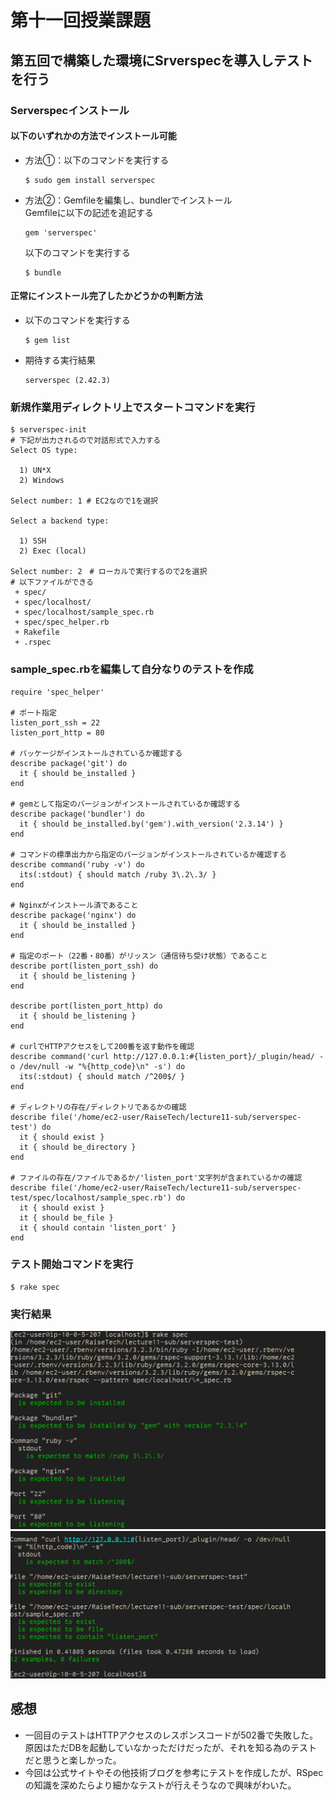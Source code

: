 # 第十一回授業課題

## 第五回で構築した環境にSrverspecを導入しテストを行う

### Serverspecインストール
#### 以下のいずれかの方法でインストール可能
 - 方法①：以下のコマンドを実行する
   ```
   $ sudo gem install serverspec
   ```
 - 方法②：Gemfileを編集し、bundlerでインストール  
Gemfileに以下の記述を追記する
   ```
   gem 'serverspec'
   ```  
   以下のコマンドを実行する
   ```
   $ bundle
   ```

#### 正常にインストール完了したかどうかの判断方法
 - 以下のコマンドを実行する
   ```
   $ gem list
   ```
 - 期待する実行結果
   ```
   serverspec (2.42.3)
   ```

### 新規作業用ディレクトリ上でスタートコマンドを実行
   ```
   $ serverspec-init 
   # 下記が出力されるので対話形式で入力する
   Select OS type:

     1) UN*X
     2) Windows

   Select number: 1 # EC2なので1を選択

   Select a backend type:

     1) SSH
     2) Exec (local)

   Select number: 2　# ローカルで実行するので2を選択
   # 以下ファイルができる
    + spec/
    + spec/localhost/
    + spec/localhost/sample_spec.rb
    + spec/spec_helper.rb
    + Rakefile
    + .rspec
   ```

### sample_spec.rbを編集して自分なりのテストを作成
   ```
   require 'spec_helper'

   # ポート指定
   listen_port_ssh = 22
   listen_port_http = 80

   # パッケージがインストールされているか確認する
   describe package('git') do
     it { should be_installed }
   end

   # gemとして指定のバージョンがインストールされているか確認する
   describe package('bundler') do
     it { should be_installed.by('gem').with_version('2.3.14') }
   end

   # コマンドの標準出力から指定のバージョンがインストールされているか確認する
   describe command('ruby -v') do
     its(:stdout) { should match /ruby 3\.2\.3/ }
   end

   # Nginxがインストール済であること
   describe package('nginx') do
     it { should be_installed }
   end

   # 指定のポート（22番・80番）がリッスン（通信待ち受け状態）であること
   describe port(listen_port_ssh) do
     it { should be_listening }
   end

   describe port(listen_port_http) do
     it { should be_listening }
   end

   # curlでHTTPアクセスをして200番を返す動作を確認
   describe command('curl http://127.0.0.1:#{listen_port}/_plugin/head/ -o /dev/null -w "%{http_code}\n" -s') do
     its(:stdout) { should match /^200$/ }
   end

   # ディレクトリの存在/ディレクトリであるかの確認
   describe file('/home/ec2-user/RaiseTech/lecture11-sub/serverspec-test') do
     it { should exist }
     it { should be_directory }
   end

   # ファイルの存在/ファイルであるか/'listen_port'文字列が含まれているかの確認
   describe file('/home/ec2-user/RaiseTech/lecture11-sub/serverspec-test/spec/localhost/sample_spec.rb') do
     it { should exist }
     it { should be_file }
     it { should contain 'listen_port' }
   end
   ```

### テスト開始コマンドを実行
   ```
   $ rake spec
   ```

### 実行結果
 ![successfultests1](/images/lecture11/successfultests1.png)
 ![successfultests2](/images/lecture11/successfultests2.png)

## 感想
 - 一回目のテストはHTTPアクセスのレスポンスコードが502番で失敗した。原因はただDBを起動していなかっただけだったが、それを知る為のテストだと思うと楽しかった。
 - 今回は公式サイトやその他技術ブログを参考にテストを作成したが、RSpecの知識を深めたらより細かなテストが行えそうなので興味がわいた。

